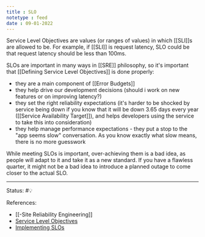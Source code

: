 ```yaml
---
title : SLO
notetype : feed
date : 09-01-2022
---
```


Service Level Objectives are values (or ranges of values) in which [[SLI]]s are allowed to be. For example, if [[SLI]] is request latency, SLO could be that request latency should be less than 100ms. 

SLOs are important in many ways in [[SRE]] philosophy, so it's important that [[Defining Service Level Objectives]] is done properly:
- they are a main component of [[Error Budgets]]
- they help drive our development decisions (should i work on new features or on improving latency?)
- they set the right reliability expectations (it's harder to be shocked by service being down if you know that it will be down 3.65 days every year ([[Service Availability Target]]), and helps developers using the service to take this into consideration)
- they help manage performance expectations - they put a stop to the "app seems slow" conversation. As you know exactly what slow means, there is no more guesswork


While meeting SLOs is important, over-achieving them is a bad idea, as people will adapt to it and take it as a new standard. If you have a flawless quarter, it might not be a bad idea to introduce a planned outage to come closer to the actual SLO.

-----

Status: #💡 

References:
- [[-Site Reliability Engineering]]
- [Service Level Objectives](https://sre.google/sre-book/service-level-objectives/)
- [Implementing SLOs](https://sre.google/workbook/implementing-slos/)

